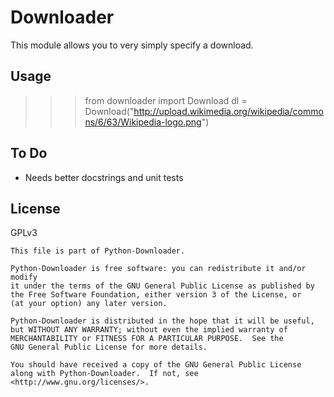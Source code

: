 # Downloader
This module allows you to very simply specify a download.

## Usage
 >>> from downloader import Download
 >>> dl = Download("http://upload.wikimedia.org/wikipedia/commons/6/63/Wikipedia-logo.png")
 
## To Do
* Needs better docstrings and unit tests

## License
GPLv3

    This file is part of Python-Downloader.

    Python-Downloader is free software: you can redistribute it and/or modify
    it under the terms of the GNU General Public License as published by
    the Free Software Foundation, either version 3 of the License, or
    (at your option) any later version.

    Python-Downloader is distributed in the hope that it will be useful,
    but WITHOUT ANY WARRANTY; without even the implied warranty of
    MERCHANTABILITY or FITNESS FOR A PARTICULAR PURPOSE.  See the
    GNU General Public License for more details.

    You should have received a copy of the GNU General Public License
    along with Python-Downloader.  If not, see <http://www.gnu.org/licenses/>.

